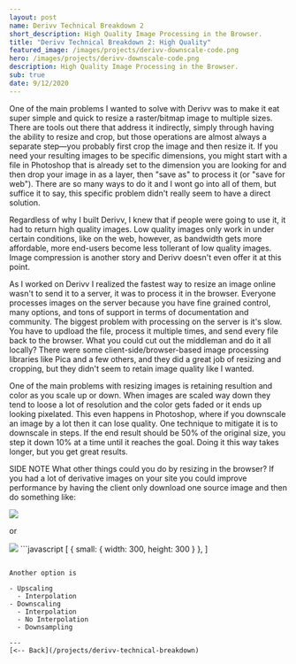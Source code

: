```yaml
---
layout: post
name: Derivv Technical Breakdown 2
short_description: High Quality Image Processing in the Browser.
title: "Derivv Technical Breakdown 2: High Quality"
featured_image: /images/projects/derivv-downscale-code.png
hero: /images/projects/derivv-downscale-code.png
description: High Quality Image Processing in the Browser.
sub: true
date: 9/12/2020
---
```


One of the main problems I wanted to solve with Derivv was to make it eat super simple and quick to resize a raster/bitmap image to multiple sizes. There are tools out there that address it indirectly, simply through having the ability to resize and crop, but those operations are almost always a separate step—you probably first crop the image and then resize it. If you need your resulting images to be specific dimensions, you might start with a file in Photoshop that is already set to the dimension you are looking for and then drop your image in as a layer, then "save as" to process it (or "save for web"). There are so many ways to do it and I wont go into all of them, but suffice it to say, this specific problem didn't really seem to have a direct solution.

Regardless of why I built Derivv, I knew that if people were going to use it, it had to return high quality images. Low quality images only work in under certain conditions, like on the web, however, as bandwidth gets more affordable, more end-users become less tollerant of low quality images. Image compression is another story and Derivv doesn't even offer it at this point.

As I worked on Derivv I realized the fastest way to resize an image online wasn't to send it to a server, it was to process it in the browser. Everyone processes images on the server because you have fine grained control, many options, and tons of support in terms of documentation and community. The biggest problem with processing on the server is it's slow. You have to updload the file, process it multiple times, and send every file back to the browser. What you could cut out the middleman and do it all locally? There were some client-side/browser-based image processing libraries like Pica and a few others, and they did a great job of resizing and cropping, but they didn't seem to retain image quality like I wanted.

One of the main problems with resizing images is retaining resultion and color as you scale up or down. When images are scaled way down they tend to loose a lot of resolution and the color gets faded or it ends up looking pixelated. This even happens in Photoshop, where if you downscale an image by a lot then it can lose quality. One technique to mitigate it is to downscale in steps. If the end result should be 50% of the original size, you step it down 10% at a time until it reaches the goal. Doing it this way takes longer, but you get great results.


SIDE NOTE
What other things could you do by resizing in the browser? If you had a lot of derivative images on your site you could improve performance by having the client only download one source image and then do something like:

<img src='placeholder.gif' class='derivative' data-width='300' data-height='300' />

or

<img src='placeholder.gif' class='derivative' data-name='small' />
```javascript
[
  {
    small: {
      width: 300,
      height: 300
    }
  },  
]

```

Another option is

- Upscaling
  - Interpolation
- Downscaling
  - Interpolation
  - No Interpolation
  - Downsampling

---
[<-- Back](/projects/derivv-technical-breakdown)
